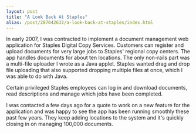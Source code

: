 ```yaml
---
layout: post
title: "A Look Back At Staples"
alias: /post/287042632/a-look-back-at-staples/index.html
---
```


In early 2007, I was contracted to implement a document management web application for Staples Digital Copy Services. Customers can register and upload documents for very large jobs to Staples' regional copy centers. The app handles documents for about ten locations. The only non-rails part was a multi-file uploader I wrote as a Java applet. Staples wanted drag and drop file uploading that also supported dropping multiple files at once, which I was able to do with Java.

Certain privileged Staples employees can log in and download documents, read descriptions and manage which jobs have been completed.

I was contacted a few days ago for a quote to work on a new feature for the application and was happy to see the app has been running smoothly these past few years. They keep adding locations to the system and it's quickly closing in on managing 100,000 documents.